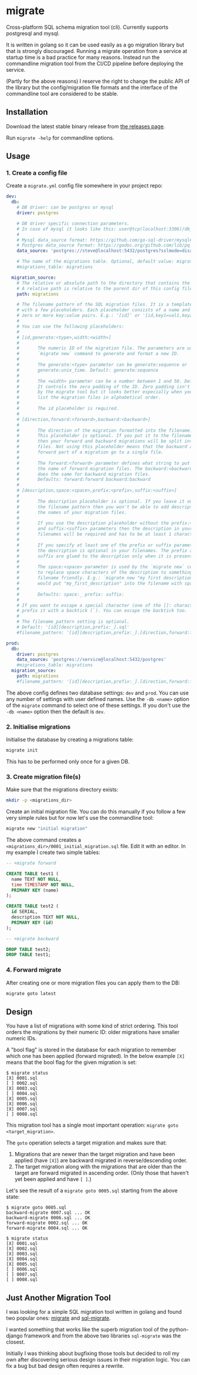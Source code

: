 # migrate

Cross-platform SQL schema migration tool (cli).
Currently supports postgresql and mysql.

It is written in golang so it can be used easily as a go migration library but
that is strongly discouraged.
Running a migrate operation from a service at startup time is a bad practice for many reasons.
Instead run the commandline migration tool from the CI/CD pipeline before deploying the service.

(Partly for the above reasons) I reserve the right to change the public API of
the library but the config/migration file formats and the interface of the
commandline tool are considered to be stable.

## Installation

Download the latest stable binary release from
[the releases page](https://github.com/pasztorpisti/migrate/releases).

Run `migrate -help` for commandline options.

## Usage

### 1. Create a config file

Create a `migrate.yml` config file somewhere in your project repo:

```yaml
dev:
  db:
    # DB driver: can be postgres or mysql
    driver: postgres

    # DB driver specific connection parameters.
    # In case of mysql it looks like this: user@tcp(localhost:3306)/db_name
    #
    # Mysql data_source format: https://github.com/go-sql-driver/mysql#dsn-data-source-name
    # Postgres data_source format: https://godoc.org/github.com/lib/pq
    data_source: 'postgres://steve@localhost:5432/postgres?sslmode=disable'

    # The name of the migrations table. Optional, default value: migrations
    #migrations_table: migrations

  migration_source:
    # The relative or absolute path to the directory that contains the migration files.
    # A relative path is relative to the parent dir of this config file.
    path: migrations

    # The filename pattern of the SQL migration files. It is a template string
    # with a few placeholders. Each placeholder consists of a name and
    # zero or more key:value pairs. E.g.: '[id]' or '[id,key1=val1,key2=val2]'
    #
    # You can use the following placeholders:
    #
    # [id,generate:<type>,width:<width>]
    #
    #       The numeric ID of the migration file. The parameters are used by the
    #       `migrate new` command to generate and format a new ID.
    #
    #       The generate:<type> parameter can be generate:sequence or
    #       generate:unix_time. Default: generate:sequence
    #
    #       The <width> parameter can be a number between 1 and 50. Default: 4
    #       It controls the zero padding of the ID. Zero padding isn't needed
    #       by the migrate tool but it looks better especially when your tools
    #       list the migration files in alphabetical order.
    #
    #       The id placeholder is required.
    #
    # [direction,forward:<forward>,backward:<backward>]
    #
    #       The direction of the migration formatted into the filename.
    #       This placeholder is optional. If you put it to the filename pattern
    #       then your forward and backward migrations will be split into separate
    #       files. Not using this placeholder means that the backward and
    #       forward part of a migration go to a single file.
    #
    #       The forward:<forward> parameter defines what string to put into
    #       the name of forward migration files. The backward:<backward> parameter
    #       does the same for backward migration files.
    #       Defaults: forward:forward backward:backward
    #
    # [description,space:<space>,prefix:<prefix>,suffix:<suffix>]
    #
    #       The description placeholder is optional. If you leave it out from
    #       the filename pattern then you won't be able to add description into
    #       the names of your migration files.
    #
    #       If you use the description placeholder without the prefix:<prefix>
    #       and suffix:<suffix> parameters then the description in your migration
    #       filenames will be required and has to be at least 1 character long.
    #
    #       If you specify at least one of the prefix or suffix parameters then
    #       the description is optional in your filenames. The prefix and
    #       suffix are glued to the description only when it is present.
    #
    #       The space:<space> parameter is used by the `migrate new` command
    #       to replace space characters of the description to something more
    #       filename friendly. E.g.: `migrate new "my first description"`
    #       would put "my_first_description" into the filename with space:_
    #
    #       Defaults: space:_ prefix: suffix:
    #
    # If you want to escape a special character (one of the []: characters) then
    # prefix it with a backtick (`). You can escape the backtick too.
    #
    # The filename_pattern setting is optional.
    # Default: '[id][description,prefix:_].sql'
    #filename_pattern: '[id][description,prefix:_].[direction,forward:fw,backward:bw].sql'

prod:
  db:
    driver: postgres
    data_source: 'postgres://service@localhost:5432/postgres'
    #migrations_table: migrations
  migration_source:
    path: migrations
    #filename_pattern: '[id][description,prefix:_].[direction,forward:fw,backward:bw].sql'
```

The above config defines two database settings: `dev` and `prod`.
You can use any number of settings with user defined names.
Use the `-db <name>` option of the `migrate` command to select one of these settings.
If you don't use the `-db <name>` option then the default is `dev`.

### 2. Initialise migrations

Initialise the database by creating a migrations table:

```bash
migrate init
```

This has to be performed only once for a given DB.

### 3. Create migration file(s)

Make sure that the migrations directory exists:

```bash
mkdir -p <migrations_dir>
```

Create an initial migration file. You can do this manually if you follow a few
very simple rules but for now let's use the commandline tool:

```bash
migrate new "initial migration"
```

The above command creates a `<migrations_dir>/0001_initial_migration.sql` file.
Edit it with an editor. In my example I create two simple tables:

```sql
-- +migrate forward

CREATE TABLE test1 (
  name TEXT NOT NULL,
  time TIMESTAMP NOT NULL,
  PRIMARY KEY (name)
);

CREATE TABLE test2 (
  id SERIAL,
  description TEXT NOT NULL,
  PRIMARY KEY (id)
);

-- +migrate backward

DROP TABLE test2;
DROP TABLE test1;
```

### 4. Forward migrate

After creating one or more migration files you can apply them to the DB:

```bash
migrate goto latest
```

## Design

You have a list of migrations with some kind of strict ordering.
This tool orders the migrations by their numeric ID: older migrations have
smaller numeric IDs.

A "bool flag" is stored in the database for each migration to remember
which one has been applied (forward migrated).
In the below example `[X]` means that the bool flag for the given migration is set:

```
$ migrate status
[X] 0001.sql
[ ] 0002.sql
[X] 0003.sql
[ ] 0004.sql
[X] 0005.sql
[X] 0006.sql
[X] 0007.sql
[ ] 0008.sql
```

This migration tool has a single most important operation: `migrate goto <target_migration>`.

The `goto` operation selects a target migration and makes sure that:

1. Migrations that are newer than the target migration and have been applied
   (have `[X]`) are backward migrated in reverse/descending order.
2. The target migration along with the migrations that are older than
   the target are forward migrated in ascending order.
   (Only those that haven't yet been applied and have `[ ]`.)

Let's see the result of a `migrate goto 0005.sql` starting from the above state:

```
$ migrate goto 0005.sql
backward-migrate 0007.sql ... OK
backward-migrate 0006.sql ... OK
forward-migrate 0002.sql ... OK
forward-migrate 0004.sql ... OK

$ migrate status
[X] 0001.sql
[X] 0002.sql
[X] 0003.sql
[X] 0004.sql
[X] 0005.sql
[ ] 0006.sql
[ ] 0007.sql
[ ] 0008.sql
```

## Just Another Migration Tool

I was looking for a simple SQL migration tool written in golang and found two
popular ones: [migrate](https://github.com/mattes/migrate)
and [sql-migrate](https://github.com/rubenv/sql-migrate).

I wanted something that works like the superb migration tool of the python-django
framework and from the above two libraries `sql-migrate` was the closest.

Initially I was thinking about bugfixing those tools but decided to roll my own
after discovering serious design issues in their migration logic.
You can fix a bug but bad design often requires a rewrite.
